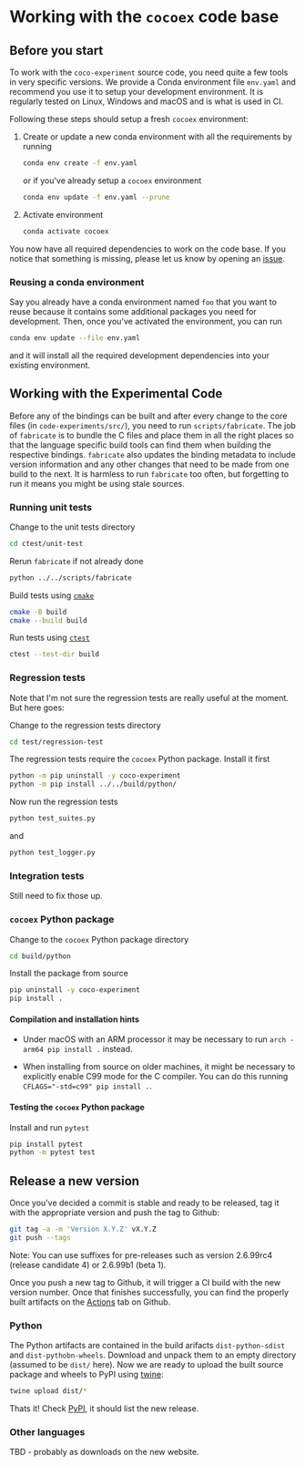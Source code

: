 Working with the `cocoex` code base
===================================

## Before you start

To work with the `coco-experiment` source code, you need quite a few tools in very specific versions.
We provide a Conda environment file `env.yaml` and recommend you use it to setup your development environment.
It is regularly tested on Linux, Windows and macOS and is what is used in CI.

Following these steps should setup a fresh `cocoex` environment:

1. Create or update a new conda environment with all the requirements by running
 
   ```sh
   conda env create -f env.yaml
   ``` 
   or if you've already setup a `cocoex` environment
   ```sh
   conda env update -f env.yaml --prune
   ``` 

1. Activate environment
   ```sh
   conda activate cocoex
   ```

You now have all required dependencies to work on the code base.
If you notice that something is missing, please let us know by opening an [issue](https://github.com/numbbo/coco-experiment/issues/new/choose).

### Reusing a conda environment

Say you already have a conda environment named `foo` that you want to reuse because it contains some additional packages you need for development.
Then, once you've activated the environment, you can run

```sh
conda env update --file env.yaml
```

and it will install all the required development dependencies into your existing environment.

## Working with the Experimental Code

Before any of the bindings can be built and after every change to the core files (in `code-experiments/src/`), you need to run `scripts/fabricate`.
The job of `fabricate` is to bundle the C files and place them in all the right places so that the language specific build tools can find them when building the respective bindings.
`fabricate` also updates the binding metadata to include version information and any other changes that need to be made from one build to the next.
It is harmless to run `fabricate` too often, but forgetting to run it means you might be using stale sources.

### Running unit tests

Change to the unit tests directory
```sh
cd ctest/unit-test
```

Rerun `fabricate` if not already done
```sh
python ../../scripts/fabricate
```

Build tests using [`cmake`](https://cmake.org/cmake/help/latest/manual/cmake.1.html)
```sh
cmake -B build
cmake --build build
```

Run tests using [`ctest`](https://cmake.org/cmake/help/latest/manual/ctest.1.html)
```sh
ctest --test-dir build     
```

### Regression tests

Note that I'm not sure the regression tests are really useful at the moment. But here goes:

Change to the regression tests directory
```sh
cd test/regression-test
```

The regression tests require the `cocoex` Python package. Install it first
```sh
python -m pip uninstall -y coco-experiment
python -m pip install ../../build/python/  
```

Now run the regression tests

```sh
python test_suites.py   
```
and 
```sh
python test_logger.py
```

### Integration tests

Still need to fix those up.

### `cocoex` Python package

Change to the `cocoex` Python package directory
```sh
cd build/python
```

Install the package from source
```sh
pip uninstall -y coco-experiment
pip install .
```

#### Compilation and installation hints

- Under macOS with an ARM processor it may be necessary to run `arch -arm64 pip install .` instead.

- When installing from source on older machines, it might be necessary to explicitly enable C99 mode for the C compiler.
  You can do this running `CFLAGS="-std=c99" pip install .`. 

#### Testing the `cocoex` Python package

Install and run `pytest`
```sh
pip install pytest
python -m pytest test
```

## Release a new version

Once you've decided a commit is stable and ready to be released, tag it with the appropriate version and push the tag to Github:

```sh
git tag -a -m 'Version X.Y.Z' vX.Y.Z
git push --tags
```

Note: You can use suffixes for pre-releases such as version 2.6.99rc4 (release candidate 4) or 2.6.99b1 (beta 1).

Once you push a new tag to Github, it will trigger a CI build with the new version number. 
Once that finishes successfully, you can find the properly built artifacts on the [Actions](https://github.com/numbbo/coco-experiment/actions) tab on Github.


### Python

The Python artifacts are contained in the build arifacts `dist-python-sdist` and `dist-pythobn-wheels`.
Download and unpack them to an empty directory (assumed to be `dist/` here).
Now we are ready to upload the built source package and wheels to PyPI using [twine][twine]:

```sh
twine upload dist/*
```

Thats it!
Check [PyPI](https://pypi.org/project/coco-experiment/), it should list the new release.

[twine]: https://twine.readthedocs.io/en/stable/


### Other languages

TBD - probably as downloads on the new website.